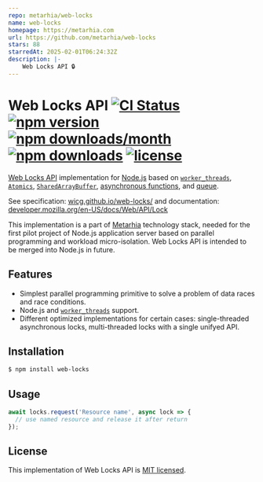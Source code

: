 ```yaml
---
repo: metarhia/web-locks
name: web-locks
homepage: https://metarhia.com
url: https://github.com/metarhia/web-locks
stars: 88
starredAt: 2025-02-01T06:24:32Z
description: |-
    Web Locks API 🔒
---
```


# Web Locks API [![CI Status](https://github.com/metarhia/web-locks/workflows/Testing%20CI/badge.svg)](https://github.com/metarhia/web-locks/actions?query=workflow%3A%22Testing+CI%22+branch%3Amaster) [![npm version](https://img.shields.io/npm/v/web-locks.svg?style=flat)](https://www.npmjs.com/package/web-locks) [![npm downloads/month](https://img.shields.io/npm/dm/web-locks.svg)](https://www.npmjs.com/package/web-locks) [![npm downloads](https://img.shields.io/npm/dt/web-locks.svg)](https://www.npmjs.com/package/web-locks) [![license](https://img.shields.io/badge/license-MIT-blue.svg)](https://github.com/metarhia/web-locks/blob/master/LICENSE)

[Web Locks API](https://developer.mozilla.org/en-US/docs/Web/API/Lock)
implementation for [Node.js](https://nodejs.org/en/) based on
[`worker_threads`](https://nodejs.org/api/worker_threads.html),
[`Atomics`](https://developer.mozilla.org/en-US/docs/Web/JavaScript/Reference/Global_Objects/Atomics),
[`SharedArrayBuffer`](https://developer.mozilla.org/en-US/docs/Web/JavaScript/Reference/Global_Objects/SharedArrayBuffer),
[asynchronous functions](https://developer.mozilla.org/en-US/docs/Web/JavaScript/Reference/Statements/async_function),
and [queue](https://en.wikipedia.org/wiki/Queue_(abstract_data_type)).

See specification: [wicg.github.io/web-locks/](https://wicg.github.io/web-locks/)
and documentation: [developer.mozilla.org/en-US/docs/Web/API/Lock](https://developer.mozilla.org/en-US/docs/Web/API/Lock)

This implementation is a part of [Metarhia](https://github.com/metarhia/)
technology stack, needed for the first pilot project of Node.js application
server based on parallel programming and workload micro-isolation. Web Locks
API is intended to be merged into Node.js in future.

## Features

* Simplest parallel programming primitive to solve a problem of data races and
race conditions.
* Node.js and [`worker_threads`](https://nodejs.org/api/worker_threads.html)
support.
* Different optimized implementations for certain cases: single-threaded
asynchronous locks, multi-threaded locks with a single unifyed API.

## Installation

```bash
$ npm install web-locks
```

## Usage

```js
await locks.request('Resource name', async lock => {
  // use named resource and release it after return
});
```

## License

This implementation of Web Locks API is [MIT licensed](./LICENSE).


